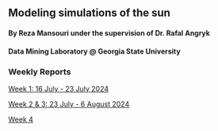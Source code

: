 ## Modeling simulations of the sun
#### By Reza Mansouri under the supervision of Dr. Rafal Angryk
#### Data Mining Laboratory @ Georgia State University

### Weekly Reports
[Week 1: 16 July - 23 July 2024](week_1.md)

[Week 2 & 3: 23 July - 6 August 2024](week_3.md)

[Week 4](week_4.md)